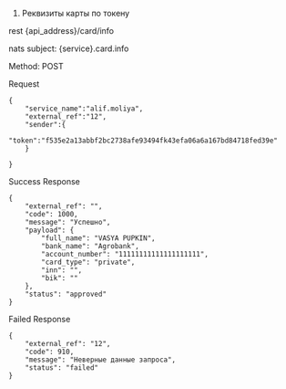 1. Реквизиты карты по токену

rest {api_address}/card/info

nats subject: {service}.card.info

Method: POST

Request

```
{
    "service_name":"alif.moliya",
    "external_ref":"12",
    "sender":{
        "token":"f535e2a13abbf2bc2738afe93494fk43efa06a6a167bd84718fed39e"
    }
    
}

```

Success Response

```
{
    "external_ref": "",
    "code": 1000,
    "message": "Успешно",
    "payload": {
        "full_name": "VASYA PUPKIN",
        "bank_name": "Agrobank",
        "account_number": "11111111111111111111",
        "card_type": "private",
        "inn": "",
        "bik": ""
    },
    "status": "approved"
}

```

Failed Response

```
{
    "external_ref": "12",
    "code": 910,
    "message": "Неверные данные запроса",
    "status": "failed"
}

```


